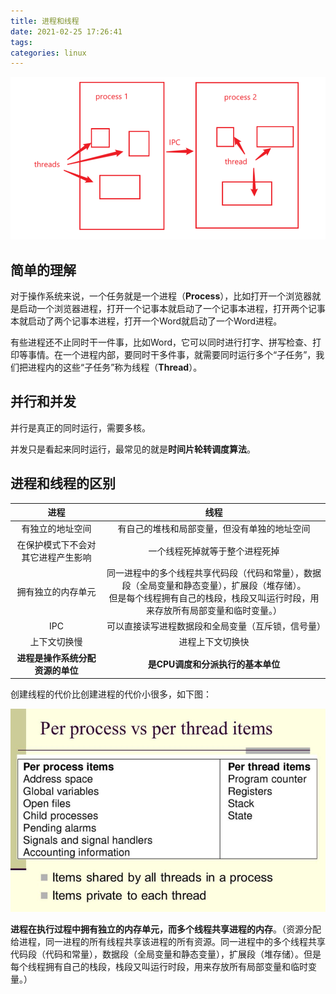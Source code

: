```yaml
---
title: 进程和线程
date: 2021-02-25 17:26:41
tags:
categories: linux
---
```


<img src="process-and-thread/image-20210225180738908.png" alt="image-20210225180738908" style="zoom:67%;" />

## 简单的理解

对于操作系统来说，一个任务就是一个进程（**Process**），比如打开一个浏览器就是启动一个浏览器进程，打开一个记事本就启动了一个记事本进程，打开两个记事本就启动了两个记事本进程，打开一个Word就启动了一个Word进程。

有些进程还不止同时干一件事，比如Word，它可以同时进行打字、拼写检查、打印等事情。在一个进程内部，要同时干多件事，就需要同时运行多个“子任务”，我们把进程内的这些“子任务”称为线程（**Thread**）。



## 并行和并发

并行是真正的同时运行，需要多核。

并发只是看起来同时运行，最常见的就是**时间片轮转调度算法**。



## 进程和线程的区别

|                进程                |                             线程                             |
| :--------------------------------: | :----------------------------------------------------------: |
|          有独立的地址空间          |         有自己的堆栈和局部变量，但没有单独的地址空间         |
| 在保护模式下不会对其它进程产生影响 |                一个线程死掉就等于整个进程死掉                |
|         拥有独立的内存单元         | 同一进程中的多个线程共享代码段（代码和常量），数据段（全局变量和静态变量），扩展段（堆存储）。<br />但是每个线程拥有自己的栈段，栈段又叫运行时段，用来存放所有局部变量和临时变量。） |
|                IPC                 |      可以直接读写进程数据段和全局变量（互斥锁，信号量）      |
|            上下文切换慢            |                       进程上下文切换快                       |
|  **进程是操作系统分配资源的单位**  |              **是CPU调度和分派执行的基本单位**               |

创建线程的代价比创建进程的代价小很多，如下图：

<img src="process-and-thread/image-20210225174720285.png" alt="image-20210225174720285" style="zoom:70%;" />

**进程在执行过程中拥有独立的内存单元，而多个线程共享进程的内存**。（资源分配给进程，同一进程的所有线程共享该进程的所有资源。同一进程中的多个线程共享代码段（代码和常量），数据段（全局变量和静态变量），扩展段（堆存储）。但是每个线程拥有自己的栈段，栈段又叫运行时段，用来存放所有局部变量和临时变量。）